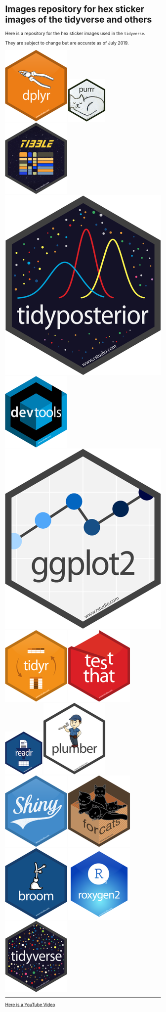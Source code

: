 
# Images repository for hex sticker images of the tidyverse and others

Here is a repository for the hex sticker images used in the `tidyverse`.

They are subject to change but are accurate as of July 2019.

![](dplyr.png?raw=true "dplyr")
![](purrr.png?raw=true "dplyr")
![](tibble.png?raw=true "dplyr")
![](tidyposterior.png?raw=true "dplyr")
![](devtools.png?raw=true "dplyr")
![](ggplot2.png?raw=true "dplyr")
![](tidyr.png?raw=true "dplyr")
![](testthat.png?raw=true "dplyr")
![](readr.png?raw=true "dplyr")
![](plumber.png?raw=true "dplyr")
![](shiny.png?raw=true "dplyr")
![](forcats.png?raw=true "dplyr")
![](broom.png?raw=true "dplyr")
![](roxygen2.png?raw=true "dplyr")
![](tidyverse.png?raw=true "dplyr")

--------

[Here is a YouTube Video](https://www.youtube.com/watch?v=iJspIB-Wh38)
